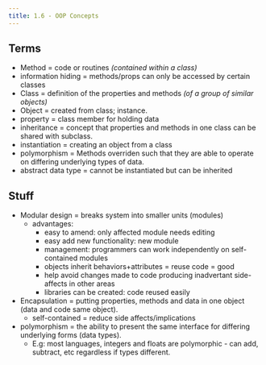 ```yaml
---
title: 1.6 - OOP Concepts
---
```


## Terms

- Method = code or routines _(contained within a class)_
- information hiding = methods/props can only be accessed by certain classes
- Class = definition of the properties and methods _(of a group of similar objects)_
- Object = created from class; instance.
- property = class member for holding data
- inheritance = concept that properties and methods in one class can be shared with subclass.
- instantiation = creating an object from a class
- polymorphism = Methods overriden such that they are able to operate on differing underlying types of data.
- abstract data type = cannot be instantiated but can be inherited

## Stuff
- Modular design = breaks system into smaller units (modules)
  - advantages:
    - easy to amend: only affected module needs editing
    - easy add new functionality: new module
    - management: programmers can work independently on self-contained modules
    - objects inherit behaviors+attributes = reuse code = good
    - help avoid changes made to code producing inadvertant side-affects in other areas
    - libraries can be created: code reused easily
- Encapsulation = putting properties, methods and data in one object (data and code same object).
  - self-contained = reduce side affects/implications
- polymorphism = the ability to present the same interface for differing underlying forms (data types).
  - E.g: most languages, integers and floats are polymorphic - can add, subtract, etc regardless if types different.

